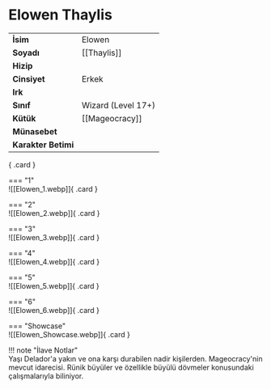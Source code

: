 # Elowen Thaylis  
  
<div class="grid" markdown>  
  
|  |  |  
|---|---|  
| **İsim** | Elowen |  
| **Soyadı** | [[Thaylis]] |  
| **Hizip** |  |  
| **Cinsiyet** | Erkek |  
| **Irk** |  |  
| **Sınıf** | Wizard (Level 17+) |  
| **Kütük** | [[Mageocracy]] |  
| **Münasebet** |  |  
| **Karakter Betimi** |  |  
  
{ .card }  
  
=== "1"  
	![[Elowen_1.webp]]{ .card }  
  
=== "2"  
	![[Elowen_2.webp]]{ .card }  
  
=== "3"  
	![[Elowen_3.webp]]{ .card }  
  
=== "4"  
	![[Elowen_4.webp]]{ .card }  
  
=== "5"  
	![[Elowen_5.webp]]{ .card }  
  
=== "6"  
	![[Elowen_6.webp]]{ .card }  
  
=== "Showcase"  
	![[Elowen_Showcase.webp]]{ .card }  
  
</div>  
  
!!! note "İlave Notlar"  
	Yaşı Delador'a yakın ve ona karşı durabilen nadir kişilerden. Mageocracy'nin mevcut idarecisi. Rünik büyüler ve özellikle büyülü dövmeler konusundaki çalışmalarıyla biliniyor.  
